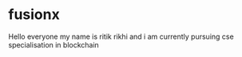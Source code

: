# fusionx
 Hello everyone my name is ritik rikhi and i am currently pursuing cse specialisation in blockchain
